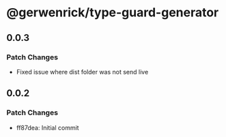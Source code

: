 # @gerwenrick/type-guard-generator

## 0.0.3

### Patch Changes

- Fixed issue where dist folder was not send live

## 0.0.2

### Patch Changes

- ff87dea: Initial commit
